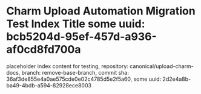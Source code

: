 # Charm Upload Automation Migration Test Index Title some uuid: bcb5204d-95ef-457d-a936-af0cd8fd700a
 placeholder index content for testing,  repository: canonical/upload-charm-docs,  branch: remove-base-branch,  commit sha: 36af3de855e4a0ae575cde0e02c4785d5e2f5a60,  some uuid: 2d2e4a8b-ba49-4bdb-a594-82928ece8003
